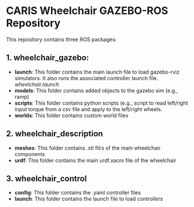 # CARIS Wheelchair GAZEBO-ROS Repository
This repository contains three ROS packages: 
## 1. **wheelchair_gazebo**: 
- **launch**: This folder contains the main launch file to load gazebo-rviz simulators. It also runs the associated controller launch file.
              *wheelchair.launch* 
- **models**: This folder contains added objects to the gazebo sim (e.g., ramp)
- **scripts**: This folder contains python scripts (e.g., script to read left/right input torque from a csv file and apply to the left/right wheels.
- **worlds**: This folder contains custom world files
## 2. **wheelchair_description**
- **meshes**: This folder contains .stl filrs of the main wheelchair components
- **urdf**: This folder contains the main urdf.xacro file of the wheelchair
## 3. **wheelchair_control**
- **config**: This folder contains the .yaml controller files
- **launch**: This folder contains the launch file to load controllers
